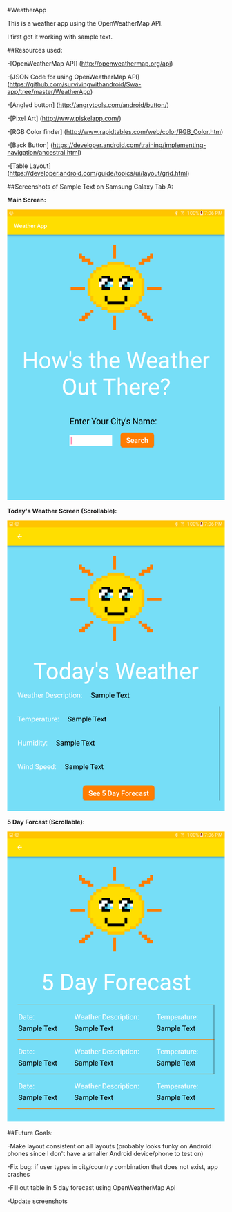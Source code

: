 #WeatherApp

This is a weather app using the OpenWeatherMap API.

I first got it working with sample text.

##Resources used:

-[OpenWeatherMap API] (http://openweathermap.org/api)

-[JSON Code for using OpenWeatherMap API] (https://github.com/survivingwithandroid/Swa-app/tree/master/WeatherApp)

-[Angled button] (http://angrytools.com/android/button/)

-[Pixel Art] (http://www.piskelapp.com/)

-[RGB Color finder] (http://www.rapidtables.com/web/color/RGB_Color.htm)

-[Back Button] (https://developer.android.com/training/implementing-navigation/ancestral.html)

-[Table Layout] (https://developer.android.com/guide/topics/ui/layout/grid.html)


##Screenshots of Sample Text on Samsung Galaxy Tab A:

**Main Screen:**

![Alt text](/app/src/main/res/drawable/main.png?raw=true)

**Today's Weather Screen (Scrollable):**

![Alt text](/app/src/main/res/drawable/todaysweather.png?raw=true)

**5 Day Forcast (Scrollable):**

![Alt text](/app/src/main/res/drawable/fivedayforecast.png?raw=true)

##Future Goals:

-Make layout consistent on all layouts (probably looks funky on Android phones since I don't have a smaller Android device/phone to test on)

-Fix bug: if user types in city/country combination that does not exist, app crashes

-Fill out table in 5 day forecast using OpenWeatherMap Api

-Update screenshots

